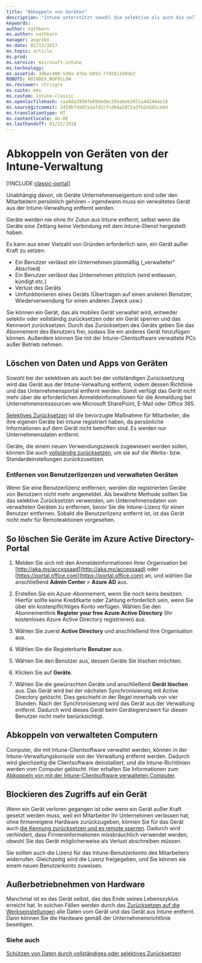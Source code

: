 ```yaml
---
title: "Abkoppeln von Geräten"
description: "Intune unterstützt sowohl die selektive als auch die vollständige Zurücksetzung, um das Gerät aus der Intune-Verwaltung zu entfernen, indem die Richtlinie und das Unternehmensportal entfernt werden."
keywords: 
author: nathbarn
ms.author: nathbarn
manager: angrobe
ms.date: 02/13/2017
ms.topic: article
ms.prod: 
ms.service: microsoft-intune
ms.technology: 
ms.assetid: 3dbec400-5d8a-47be-b892-7745811d9de2
ROBOTS: NOINDEX,NOFOLLOW
ms.reviewer: chrisgre
ms.suite: ems
ms.custom: intune-classic
ms.openlocfilehash: caa0da3958fe69bbdbc26ba6eb2051a44240ae18
ms.sourcegitcommit: 2459bfda07a2afd2cfcd94a1972a3fb2e565ce8d
ms.translationtype: HT
ms.contentlocale: de-DE
ms.lasthandoff: 01/22/2018
---
```

# <a name="retire-devices-from-intune-management"></a>Abkoppeln von Geräten von der Intune-Verwaltung

[!INCLUDE [classic-portal](../includes/classic-portal.md)]

Unabhängig davon, ob Geräte Unternehmenseigentum sind oder den Mitarbeitern persönlich gehören – irgendwann muss ein verwaltetes Gerät aus der Intune-Verwaltung entfernt werden.

Geräte werden nie ohne Ihr Zutun aus Intune entfernt, selbst wenn die Geräte eine Zeitlang keine Verbindung mit dem Intune-Dienst hergestellt haben.

Es kann aus einer Vielzahl von Gründen erforderlich sein, ein Gerät außer Kraft zu setzen:

-   Ein Benutzer verlässt ein Unternehmen planmäßig („verwalteter“ Abschied)
-   Ein Benutzer verlässt das Unternehmen plötzlich (wird entlassen, kündigt etc.)
-   Verlust des Geräts
-   Umfunktionieren eines Geräts (Übertragen auf einen anderen Benutzer, Wiederverwendung für einen anderen Zweck usw.)

Sie können ein Gerät, das als mobiles Gerät verwaltet wird, entweder selektiv oder vollständig zurücksetzen oder ein Gerät sperren und das Kennwort zurücksetzen. Durch das Zurücksetzen des Geräts geben Sie das Abonnement des Benutzers frei, sodass Sie ein anderes Gerät hinzufügen können. Außerdem können Sie mit der Intune-Clientsoftware verwaltete PCs außer Betrieb nehmen.

## <a name="wipe-data-and-apps-from-devices"></a>Löschen von Daten und Apps von Geräten
Sowohl bei der selektiven als auch bei der vollständigen Zurücksetzung wird das Gerät aus der Intune-Verwaltung entfernt, indem dessen Richtlinie und das Unternehmensportal entfernt werden. Somit verfügt das Gerät nicht mehr über die erforderlichen Anmeldeinformationen für die Anmeldung bei Unternehmensressourcen wie Microsoft SharePoint, E-Mail oder Office 365.

[Selektives Zurücksetzen](use-remote-wipe-to-help-protect-data-using-microsoft-intune.md#selective-wipe) ist die bevorzugte Maßnahme für Mitarbeiter, die ihre eigenen Geräte bei Intune registriert haben, da persönliche Informationen auf dem Gerät nicht betroffen sind. Es werden nur Unternehmensdaten entfernt.

Geräte, die einem neuen Verwendungszweck zugewiesen werden sollen, können Sie auch [vollständig zurücksetzen](use-remote-wipe-to-help-protect-data-using-microsoft-intune.md#full-wipe), um sie auf die Werks- bzw. Standardeinstellungen zurückzusetzen.

### <a name="removing-user-licenses-and-managed-devices"></a>Entfernen von Benutzerlizenzen und verwalteten Geräten
Wenn Sie eine Benutzerlizenz entfernen, werden die registrierten Geräte von Benutzern nicht mehr angemeldet. Als bewährte Methode sollten Sie das selektive Zurücksetzen verwenden, um Unternehmensdaten von verwalteten Geräten zu entfernen, bevor Sie die Intune-Lizenz für einen Benutzer entfernen. Sobald die Benutzerlizenz entfernt ist, ist das Gerät nicht mehr für Remoteaktionen vorgesehen.

## <a name="to-delete-devices-in-the-azure-active-directory-portal"></a>So löschen Sie Geräte im Azure Active Directory-Portal

1.  Melden Sie sich mit den Anmeldeinformationen Ihrer Organisation bei [http://aka.ms/accessaad](http://aka.ms/accessaad) oder [https://portal.office.com](https://portal.office.com) an, und wählen Sie anschließend **Admin Center** &gt; **Azure AD** aus.

2.  Erstellen Sie ein Azure-Abonnement, wenn Sie noch keins besitzen. Hierfür sollte keine Kreditkarte oder Zahlung erforderlich sein, wenn Sie über ein kostenpflichtiges Konto verfügen. Wählen Sie den Abonnementlink **Register your free Azure Active Directory** (Ihr kostenloses Azure Active Directory registrieren) aus.

4.  Wählen Sie zuerst **Active Directory** und anschließend Ihre Organisation aus.

5.  Wählen Sie die Registerkarte **Benutzer** aus.

6.  Wählen Sie den Benutzer aus, dessen Geräte Sie löschen möchten.

7.  Klicken Sie auf **Geräte**.

8.  Wählen Sie die gewünschten Geräte und anschließend **Gerät löschen** aus. Das Gerät wird bei der nächsten Synchronisierung mit Active Directory gelöscht. Dies geschieht in der Regel innerhalb von vier Stunden. Nach der Synchronisierung wird das Gerät aus der Verwaltung entfernt. Dadurch wird dieses Gerät beim Gerätegrenzwert für diesen Benutzer nicht mehr berücksichtigt.

## <a name="retire-managed-computers"></a>Abkoppeln von verwalteten Computern
Computer, die mit Intune-Clientsoftware verwaltet werden, können in der Intune-Verwaltungskonsole von der Verwaltung entfernt werden. Dadurch wird gleichzeitig die Clientsoftware deinstalliert, und die Intune-Richtlinien werden vom Computer gelöscht. Hier erhalten Sie Informationen zum [Abkoppeln von mit der Intune-Clientsoftware verwalteten Computer](retire-a-windows-pc-with-microsoft-intune.md).

## <a name="block-access-a-device"></a>Blockieren des Zugriffs auf ein Gerät
Wenn ein Gerät verloren gegangen ist oder wenn ein Gerät außer Kraft gesetzt werden muss, weil ein Mitarbeiter Ihr Unternehmen verlassen hat, ohne firmeneigene Hardware zurückzugeben, können Sie für das Gerät auch [die Kennung zurücksetzen und es remote sperren](use-remote-lock-and-passcode-reset-in-microsoft-intune.md). Dadurch wird verhindert, dass Firmeninformationen missbräuchlich verwendet werden, obwohl Sie das Gerät möglicherweise als Verlust abschreiben müssen.

Sie sollten auch die Lizenz für das Intune-Benutzerkonto des Mitarbeiters widerrufen. Gleichzeitig wird die Lizenz freigegeben, und Sie können sie einem neuen Benutzerkonto zuweisen.

## <a name="retire-hardware"></a>Außerbetriebnehmen von Hardware
Manchmal ist es das Gerät selbst, das das Ende seines Lebenszyklus erreicht hat. In solchen Fällen werden durch das [Zurücksetzen auf die Werkseinstellungen](use-remote-wipe-to-help-protect-data-using-microsoft-intune.md) alle Daten vom Gerät und das Gerät aus Intune entfernt. Dann können Sie die Hardware gemäß der Unternehmensrichtlinie beseitigen.

### <a name="see-also"></a>Siehe auch
[Schützen von Daten durch vollständiges oder selektives Zurücksetzen](use-remote-wipe-to-help-protect-data-using-microsoft-intune.md)
